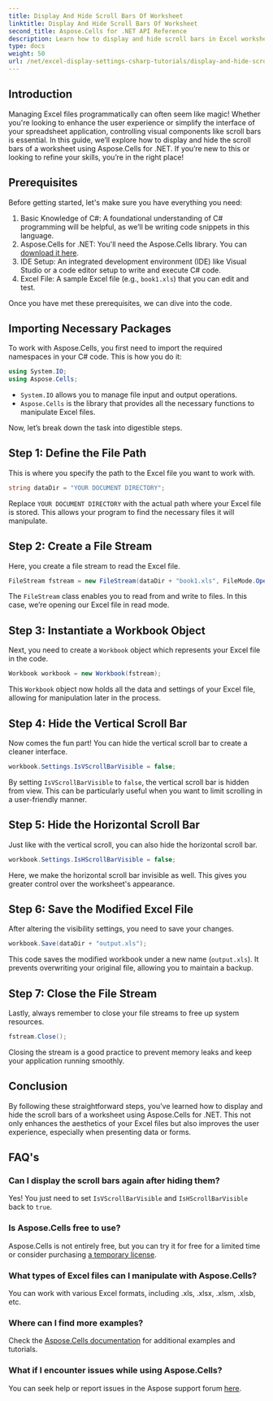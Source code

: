```yaml
---
title: Display And Hide Scroll Bars Of Worksheet
linktitle: Display And Hide Scroll Bars Of Worksheet
second_title: Aspose.Cells for .NET API Reference
description: Learn how to display and hide scroll bars in Excel worksheets using Aspose.Cells for .NET with this detailed, easy-to-follow tutorial.
type: docs
weight: 50
url: /net/excel-display-settings-csharp-tutorials/display-and-hide-scroll-bars-of-worksheet/
---
```

## Introduction

Managing Excel files programmatically can often seem like magic! Whether you're looking to enhance the user experience or simplify the interface of your spreadsheet application, controlling visual components like scroll bars is essential. In this guide, we’ll explore how to display and hide the scroll bars of a worksheet using Aspose.Cells for .NET. If you’re new to this or looking to refine your skills, you’re in the right place!

## Prerequisites

Before getting started, let's make sure you have everything you need:

1. Basic Knowledge of C#: A foundational understanding of C# programming will be helpful, as we’ll be writing code snippets in this language.
2. Aspose.Cells for .NET: You'll need the Aspose.Cells library. You can [download it here](https://releases.aspose.com/cells/net/).
3. IDE Setup: An integrated development environment (IDE) like Visual Studio or a code editor setup to write and execute C# code.
4. Excel File: A sample Excel file (e.g., `book1.xls`) that you can edit and test.

Once you have met these prerequisites, we can dive into the code.

## Importing Necessary Packages

To work with Aspose.Cells, you first need to import the required namespaces in your C# code. This is how you do it:

```csharp
using System.IO;
using Aspose.Cells;
```

- `System.IO` allows you to manage file input and output operations.
- `Aspose.Cells` is the library that provides all the necessary functions to manipulate Excel files.

Now, let’s break down the task into digestible steps.

## Step 1: Define the File Path

This is where you specify the path to the Excel file you want to work with.


```csharp
string dataDir = "YOUR DOCUMENT DIRECTORY";
```
  
Replace `YOUR DOCUMENT DIRECTORY` with the actual path where your Excel file is stored. This allows your program to find the necessary files it will manipulate.

## Step 2: Create a File Stream

Here, you create a file stream to read the Excel file.


```csharp
FileStream fstream = new FileStream(dataDir + "book1.xls", FileMode.Open);
```
  
The `FileStream` class enables you to read from and write to files. In this case, we’re opening our Excel file in read mode.

## Step 3: Instantiate a Workbook Object

Next, you need to create a `Workbook` object which represents your Excel file in the code.


```csharp
Workbook workbook = new Workbook(fstream);
```
  
This `Workbook` object now holds all the data and settings of your Excel file, allowing for manipulation later in the process.

## Step 4: Hide the Vertical Scroll Bar

Now comes the fun part! You can hide the vertical scroll bar to create a cleaner interface.


```csharp
workbook.Settings.IsVScrollBarVisible = false;
```
  
By setting `IsVScrollBarVisible` to `false`, the vertical scroll bar is hidden from view. This can be particularly useful when you want to limit scrolling in a user-friendly manner.

## Step 5: Hide the Horizontal Scroll Bar

Just like with the vertical scroll, you can also hide the horizontal scroll bar.


```csharp
workbook.Settings.IsHScrollBarVisible = false;
```
  
Here, we make the horizontal scroll bar invisible as well. This gives you greater control over the worksheet's appearance.

## Step 6: Save the Modified Excel File

After altering the visibility settings, you need to save your changes. 


```csharp
workbook.Save(dataDir + "output.xls");
```
  
This code saves the modified workbook under a new name (`output.xls`). It prevents overwriting your original file, allowing you to maintain a backup.

## Step 7: Close the File Stream

Lastly, always remember to close your file streams to free up system resources.


```csharp
fstream.Close();
```
  
Closing the stream is a good practice to prevent memory leaks and keep your application running smoothly.

## Conclusion

By following these straightforward steps, you've learned how to display and hide the scroll bars of a worksheet using Aspose.Cells for .NET. This not only enhances the aesthetics of your Excel files but also improves the user experience, especially when presenting data or forms. 

## FAQ's

### Can I display the scroll bars again after hiding them?  
Yes! You just need to set `IsVScrollBarVisible` and `IsHScrollBarVisible` back to `true`.

### Is Aspose.Cells free to use?  
Aspose.Cells is not entirely free, but you can try it for free for a limited time or consider purchasing [a temporary license](https://purchase.aspose.com/temporary-license/).

### What types of Excel files can I manipulate with Aspose.Cells?  
You can work with various Excel formats, including .xls, .xlsx, .xlsm, .xlsb, etc.

### Where can I find more examples?  
Check the [Aspose.Cells documentation](https://reference.aspose.com/cells/net/) for additional examples and tutorials.

### What if I encounter issues while using Aspose.Cells?  
You can seek help or report issues in the Aspose support forum [here](https://forum.aspose.com/c/cells/9).
